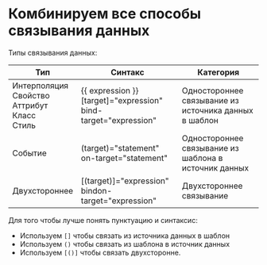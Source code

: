 # Комбинируем все способы связывания данных

Типы связывания данных:

| Тип                                                    | Синтакс                                                               | Категория                                             |
|--------------------------------------------------------|-----------------------------------------------------------------------|-------------------------------------------------------|
| Интерполяция<br>Свойство<br>Аттрибут<br>Класс<br>Стиль | {{ expression }}<br>[target]="expression"<br>bind-target="expression" | Одностороннее связывание из источника данных в шаблон |
| Событие                                                | (target)="statement" on-target="statement"                            | Одностороннее связывание из шаблона в источник данных |
| Двухстороннее                                          | [(target)]="expression"<br>bindon-target="expression"                 | Двухстороннее связывание                              |


Для того чтобы лучше понять пунктуацию и синтаксис:
 - Используем `[]` чтобы связать из источника данных в шаблон
 - Используем `()` чтобы связать из шаблона в источник данных
 - Используем `[()]` чтобы связать двухсторонне.
